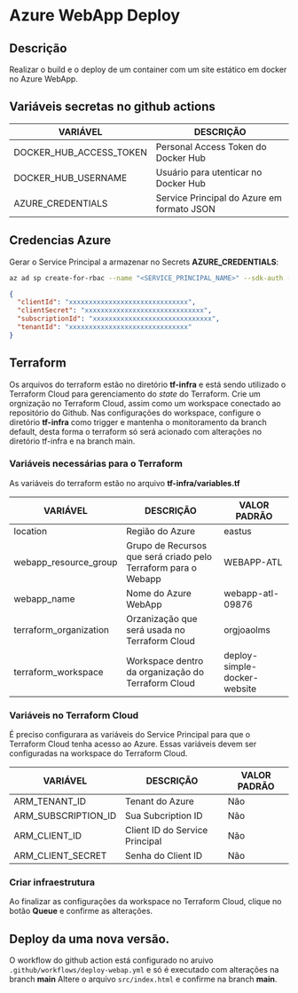 # Azure WebApp Deploy
## Descrição
Realizar o build e o deploy de um container com um site estático em docker no Azure WebApp.

## Variáveis secretas no github actions
VARIÁVEL|DESCRIÇÃO
---------|---------
DOCKER_HUB_ACCESS_TOKEN | Personal Access Token do Docker Hub
DOCKER_HUB_USERNAME | Usuário para utenticar no Docker Hub
AZURE_CREDENTIALS | Service Principal do Azure em formato JSON

## Credencias Azure
Gerar o Service Principal a armazenar no Secrets **AZURE_CREDENTIALS**:

```bash
az ad sp create-for-rbac --name "<SERVICE_PRINCIPAL_NAME>" --sdk-auth --role contributor --scopes /subscriptions/<SUBCRIPTION_ID>
```

```json
{
  "clientId": "xxxxxxxxxxxxxxxxxxxxxxxxxxxxxx",
  "clientSecret": "xxxxxxxxxxxxxxxxxxxxxxxxxxxxxx",
  "subscriptionId": "xxxxxxxxxxxxxxxxxxxxxxxxxxxxxx",
  "tenantId": "xxxxxxxxxxxxxxxxxxxxxxxxxxxxxx"
}
```

## Terraform
Os arquivos do terraform estão no diretório **tf-infra** e está sendo utilizado o Terraform Cloud para gerenciamento do *state* do Terraform.
Crie um orgnização no Terraform Cloud, assim como um workspace conectado ao repositório do Github.
Nas configurações do workspace, configure o diretório **tf-infra** como trigger e mantenha o monitoramento da branch default, desta forma o terraform só será acionado com alterações no diretório tf-infra e na branch main.

### Variáveis necessárias para o Terraform
As variáveis do terraform estão no arquivo **tf-infra/variables.tf**

VARIÁVEL|DESCRIÇÃO|VALOR PADRÃO
--------|---------|------------
location|Região do Azure|eastus
webapp_resource_group|Grupo de Recursos que será criado pelo Terraform para o Webapp|WEBAPP-ATL
webapp_name|Nome do Azure WebApp|webapp-atl-09876
terraform_organization|Orzanização que será usada no Terraform Cloud|orgjoaolms
terraform_workspace|Workspace dentro da organização do Terraform Cloud|deploy-simple-docker-website

### Variáveis no Terraform Cloud
É preciso configurara as variáveis do Service Principal para que o Terraform Cloud tenha acesso ao Azure.
Essas variáveis devem ser configuradas na workspace do Terraform Cloud.

VARIÁVEL|DESCRIÇÃO|VALOR PADRÃO
--------|---------|------------
ARM_TENANT_ID | Tenant do Azure | Não
ARM_SUBSCRIPTION_ID | Sua Subcription ID | Não
ARM_CLIENT_ID | Client ID do Service Principal | Não
ARM_CLIENT_SECRET | Senha do Client ID | Não

### Criar infraestrutura
Ao finalizar as configurações da workspace no Terraform Cloud, clique no botão **Queue** e confirme as alterações.

## Deploy da uma nova versão.
O workflow do github action está configurado no aruivo ```.github/workflows/deploy-webap.yml``` e só é executado com alterações na branch **main**
Altere o arquivo ```src/index.html``` e confirme na branch **main**.